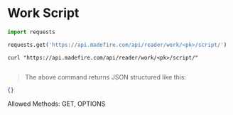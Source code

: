 # Work Script

```python
import requests

requests.get('https://api.madefire.com/api/reader/work/<pk>/script/')
```

```shell
curl "https://api.madefire.com/api/reader/work/<pk>/script/"
```

```javascript
```

> The above command returns JSON structured like this:

```json
{}
```

Allowed Methods: GET, OPTIONS


